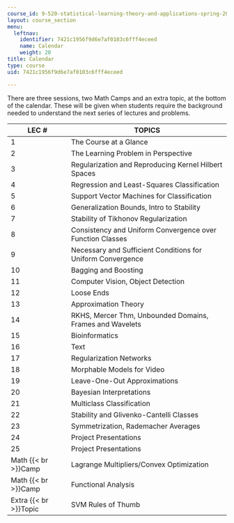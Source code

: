 ```yaml
---
course_id: 9-520-statistical-learning-theory-and-applications-spring-2003
layout: course_section
menu:
  leftnav:
    identifier: 7421c1956f9d6e7af0103c6fff4eceed
    name: Calendar
    weight: 20
title: Calendar
type: course
uid: 7421c1956f9d6e7af0103c6fff4eceed

---
```


There are three sessions, two Math Camps and an extra topic, at the bottom of the calendar. These will be given when students require the background needed to understand the next series of lectures and problems.

| LEC # | TOPICS |
| --- | --- |
| 1 | The Course at a Glance |
| 2 | The Learning Problem in Perspective |
| 3 | Regularization and Reproducing Kernel Hilbert Spaces |
| 4 | Regression and Least-Squares Classification |
| 5 | Support Vector Machines for Classification |
| 6 | Generalization Bounds, Intro to Stability |
| 7 | Stability of Tikhonov Regularization |
| 8 | Consistency and Uniform Convergence over Function Classes |
| 9 | Necessary and Sufficient Conditions for Uniform Convergence |
| 10 | Bagging and Boosting |
| 11 | Computer Vision, Object Detection |
| 12 | Loose Ends |
| 13 | Approximation Theory |
| 14 | RKHS, Mercer Thm, Unbounded Domains, Frames and Wavelets |
| 15 | Bioinformatics |
| 16 | Text |
| 17 | Regularization Networks |
| 18 | Morphable Models for Video |
| 19 | Leave-One-Out Approximations |
| 20 | Bayesian Interpretations |
| 21 | Multiclass Classification |
| 22 | Stability and Glivenko-Cantelli Classes |
| 23 | Symmetrization, Rademacher Averages |
| 24 | Project Presentations |
| 25 | Project Presentations |
| Math  {{< br >}}Camp | Lagrange Multipliers/Convex Optimization |
| Math  {{< br >}}Camp | Functional Analysis |
| Extra  {{< br >}}Topic | SVM Rules of Thumb